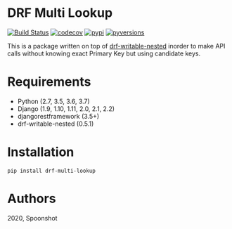 DRF Multi Lookup
================
[![Build Status](https://travis-ci.org/dishq/drf-multi-lookup.svg?branch=master)](https://travis-ci.org/dishq/drf-multi-lookup)
[![codecov](https://codecov.io/gh/dishq/drf-multi-lookup/branch/master/graph/badge.svg)](https://codecov.io/gh/dishq/drf-multi-lookup)
[![pypi](https://img.shields.io/pypi/v/drf-multi-lookup.svg)](https://pypi.python.org/pypi/drf-multi-lookup)
[![pyversions](https://img.shields.io/pypi/pyversions/drf-multi-lookup.svg)](https://pypi.python.org/pypi/drf-multi-lookup)


This is a package written on top of
[drf-writable-nested](https://github.com/beda-software/drf-writable-nested)
inorder to make API calls without knowing exact Primary Key
but using candidate keys.

Requirements
============

- Python (2.7, 3.5, 3.6, 3.7)
- Django (1.9, 1.10, 1.11, 2.0, 2.1, 2.2)
- djangorestframework (3.5+)
- drf-writable-nested (0.5.1)

Installation
============

```
pip install drf-multi-lookup
```
Authors
=======
2020, Spoonshot
